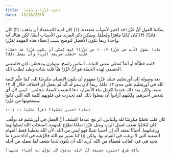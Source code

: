 ```yaml
---
title:  دعوة عَزْرَا ونَحَمْيَا
date:  13/10/2019
---
```


يمكننا القول أنَّ عَزْرَا قد اختير لأسباب متعددة: (١) كان لديه الاستعداد أن يذهب؛ (٢) كان قائدًا؛ (٣) كان كاتبًا ماهرًا ومُعلِّمًا. ويمكن ذكر المزيد من الأسباب أيضًا. لكن هناك آية واحدة ربما تكون الأفضل لتوضح سبب إعطاء هذه المهمة لعَزْرَا.

`ماذا تقول الآية في عَزْرَا ٧: ١٠ عن عَزْرَا؟ كيف يُمكن أن يكون عَزْرَا قد «هيَّأ» قلبه «لطلب شريعة الرب» وأن يفعل ذلك؟`

كلمة «هيَّأ» أو أعدَّ تُعطي معنى الثبات، أساس راسخ، متوازن ومحصَّن. إذن فالمعنى الحقيقي لهذه الجملة هو أنَّ عَزْرَا هيَّأ قلبه بثبات وطيد لطلب الله.

بعد وصوله إلى أورشليم جسَّد عَزْرَا مفهوم أن يكون الإنسان مكرسًا لله، كما علَّم كلمة الله في أورشليم على مدى ١٣ عامًا. ربما كان يبدو له أنَّه لم يعمل أي اختلاف خلال الـ ١٣ سنة، ولكن بعد ذلك عندما اكتمل بناء الأسوار، دعا الشعب لانعقاد مجلس - ليس لأن أي شخص أجبرهم، ولكنهم أرادوا أن يفعلوا ذلك. لقد تجذرت في قلوبهم كلمة الله التي كانوا يسمعونها من عَزْرَا.

`لماذا اختير نَحَمْيَا؟ اقرأ نَحَمْيَا ١: ١-١١.`

كان قلب نَحَمْيَا مكرسًا لله وللناس. انزعج عندما اكتشف أنَّ العمل في أورشليم قد توقَّف. كان لنَحَمْيَا شغف لعمل الرب ومثل عَزْرَا تمامًا تطوَّع للمهمة. استجاب الله لصلواتهما ورغباتهما. أحيانًا نعتقد أنَّه إن أحببنا شيئًا فهو ليس من الله، لأن الله يعطينا فقط المهام الصعبة التي لا نرغب في القيام بها. ولكن إذا كنا نسير مع الله فالرَّغبة في أداء شيء ما نحبه هي في الغالب مُعطاة من الله. يُريد الله أن يكون لدينا شغف لما نعمله من أجله.

`بأيَّة طرق اختبرت حقيقة أنَّ الله يدعوك لأن تؤدِّي له أشياء تحبها؟`